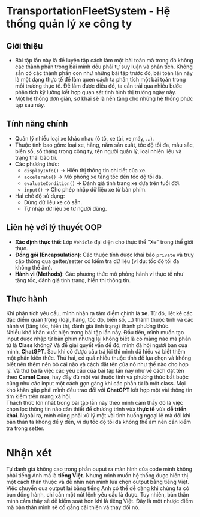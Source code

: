 # TransportationFleetSystem - Hệ thống quản lý xe công ty

## Giới thiệu
- Bài tập lần này là để luyện tập cách làm một bài toán mà trong đó không các thành phần trong bài mình đều phải tự suy luận và phân tích. Không sẵn có các thành phần con như những bài tập trước đó, bài toán lần này là một dạng thực tế để làm quen cách ta phân tích một bài toán trong môi trường thực tế. Để làm được điều đó, ta cần trải qua nhiều bước phân tích kỹ lưỡng kết hợp quan sát tình hình thị trường ngày này.
- Một hệ thống đơn giản, sơ khai sẽ là nền tảng cho những hệ thống phức tạp sau này.
## Tính năng chính
- Quản lý nhiều loại xe khác nhau (ô tô, xe tải, xe máy, …).
- Thuộc tính bao gồm: loại xe, hãng, năm sản xuất, tốc độ tối đa, màu sắc, biển số, số tháng trong công ty, tên người quản lý, loại nhiên liệu và trạng thái bảo trì.
- Các phương thức:
  - `displayInfo()` → Hiển thị thông tin chi tiết của xe.
  - `accelerate()` → Mô phỏng xe tăng tốc đến tốc độ tối đa.
  - `evaluateCondition()` → Đánh giá tình trạng xe dựa trên tuổi đời.
  - `input()` → Cho phép nhập dữ liệu xe từ bàn phím.
- Hai chế độ sử dụng:
  - Dùng dữ liệu xe có sẵn.
  - Tự nhập dữ liệu xe từ người dùng.

## Liên hệ với lý thuyết OOP
- **Xác định thực thể**: Lớp `Vehicle` đại diện cho thực thể "Xe" trong thế giới thực.  
- **Đóng gói (Encapsulation)**: Các thuộc tính được khai báo `private` và truy cập thông qua getter/setter có kiểm tra dữ liệu (ví dụ: tốc độ tối đa không thể âm).  
- **Hành vi (Methods)**: Các phương thức mô phỏng hành vi thực tế như tăng tốc, đánh giá tình trạng, hiển thị thông tin.
  
## Thực hành
Khi phân tích yêu cầu, mình nhận ra tâm điểm chính là **xe**. Từ đó, liệt kê các đặc điểm quan trọng (loại, hãng, tốc độ, biển số, …) thành thuộc tính và các hành vi (tăng tốc, hiển thị, đánh giá tình trạng) thành phương thức.  
Nhiều khó khăn xuất hiện trong bài tập lần này. Đầu tiên, mình muốn tạo input được nhập từ bàn phím nhưng lại không biết là có mảng nào mà phần tử là __Class__ không? Và để giải quyết vấn đề đó, mình đã hỏi người bạn của mình, __ChatGPT__. Sau khi có được câu trả lời thì mình đã hiểu và biết thêm một phần kiến thức. Thứ hai, có quá nhiều thuộc tính để lựa chọn và không biết nên thêm nên bỏ cái nào và cách đặt tên của nó như thế nào cho hợp lý. Và thứ ba là việc các yêu cầu của bài tập lần này như về cách đặt tên theo __Camel Case__, hay đầy đủ một vài thuộc tính và phương thức bắt buộc cũng như các input một cách gọn gàng khi các phần tử là một class. Mọi khó khăn gặp phải mình đều trao đổi với __ChatGPT__ kết hợp một vài thông tin tìm kiếm trên mạng xã hội.  
Thách thức lớn nhất trong bài tập lần này theo mình cảm thấy đó là việc chọn lọc thông tin nào cần thiết để chương trình vừa **thực tế** vừa **dễ triển khai**. Ngoài ra, mình cũng phải xử lý một vài tình huống ngoại lệ mà đôi khi bản thân ta không để ý đến, ví dụ tốc độ tối đa không thể âm nên cần kiểm tra trong setter.  

# Nhận xét
Tự đánh giá không cao trong phần ouput ra màn hình của code mình không phải tiếng Anh mà là __tiếng Việt__. Nhưng mình muốn hệ thống được hiển thị một cách thân thuộc và dễ nhìn nên mình lựa chọn output bằng tiếng Việt. Việc chuyển qua output lại bằng tiếng Anh có thể dễ dàng khi chúng ta có bạn đồng hành, chỉ cần một nút lệnh yêu cầu là được. Tuy nhiên, bản thân mình cảm thấy sẽ dễ kiểm soát hơn khi là tiếng Việt. Đây là một nhược điểm mà bản thân mình sẽ cố gắng cải thiện và thay đổi nó.



